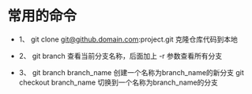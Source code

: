 # 常用的命令

* 1、 git clone git@github.domain.com:project.git   克隆仓库代码到本地

* 2、 git branch   查看当前分支名称，后面加上 -r 参数查看所有分支

* 3、 git branch branch_name   创建一个名称为branch_name的新分支
  git checkout branch_name    切换到一个名称为branch_name的分支
